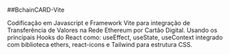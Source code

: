 ##BchainCARD-Vite

Codificação em Javascript e Framework Vite para integração de Transferência de Valores na Rede Ethereum por Cartão Digital. Usando os principais Hooks do React como:
useEffect, useState, useContext integrado com biblioteca ethers, react-icons e Tailwind para estrutura CSS.

